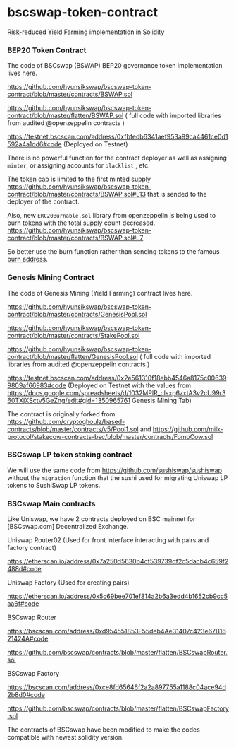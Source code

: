 # bscswap-token-contract
Risk-reduced Yield Farming implementation in Solidity

### BEP20 Token Contract

The code of BSCswap (BSWAP) BEP20 governance token implementation lives here.

https://github.com/hyunsikswap/bscswap-token-contract/blob/master/contracts/BSWAP.sol

https://github.com/hyunsikswap/bscswap-token-contract/blob/master/flatten/BSWAP.sol ( full code with imported libraries from audited @openzeppelin contracts )

https://testnet.bscscan.com/address/0xfbfedb6341aef953a99ca4461ce0d1592a4a1dd6#code (Deployed on Testnet)

There is no powerful function for the contract deployer as well as assigning `minter`, or assigning accounts for `blacklist` , etc.

The token cap is limited to the first minted supply https://github.com/hyunsikswap/bscswap-token-contract/blob/master/contracts/BSWAP.sol#L13 that is sended to the deployer of the contract.

Also, new `ERC20Burnable.sol` library from openzeppelin is being used to burn tokens with the total supply count decreased. https://github.com/hyunsikswap/bscswap-token-contract/blob/master/contracts/BSWAP.sol#L7

So better use the burn function rather than sending tokens to the famous [burn address](https://bscscan.com/address/0x000000000000000000000000000000000000dEaD).

### Genesis Mining Contract

The code of Genesis Mining (Yield Farming) contract lives here.

https://github.com/hyunsikswap/bscswap-token-contract/blob/master/contracts/GenesisPool.sol

https://github.com/hyunsikswap/bscswap-token-contract/blob/master/contracts/StakePool.sol

https://github.com/hyunsikswap/bscswap-token-contract/blob/master/flatten/GenesisPool.sol ( full code with imported libraries from audited @openzeppelin contracts )

https://testnet.bscscan.com/address/0x2e561310f18ebb4546a8175c006399809af66983#code (Deployed on Testnet with the values from https://docs.google.com/spreadsheets/d/1032MPlR_clsxp6zxtA3v2cU99r360TXjXSctv5GeZng/edit#gid=1350965761 Genesis Mining Tab)

The contract is originally forked from https://github.com/cryptoghoulz/based-contracts/blob/master/contracts/v5/Pool1.sol and https://github.com/milk-protocol/stakecow-contracts-bsc/blob/master/contracts/FomoCow.sol

### BSCswap LP token staking contract

We will use the same code from https://github.com/sushiswap/sushiswap without the `migration` function that the sushi used for migrating Uniswap LP tokens to SushiSwap LP tokens.

### BSCswap Main contracts

Like Uniswap, we have 2 contracts deployed on BSC mainnet for [BSCswap.com] Decentralized Exchange.

Uniswap Router02 (Used for front interface interacting with pairs and factory contract)

https://etherscan.io/address/0x7a250d5630b4cf539739df2c5dacb4c659f2488d#code

Uniswap Factory (Used for creating pairs)

https://etherscan.io/address/0x5c69bee701ef814a2b6a3edd4b1652cb9cc5aa6f#code

BSCswap Router

https://bscscan.com/address/0xd954551853F55deb4Ae31407c423e67B1621424A#code

https://github.com/bscswap/contracts/blob/master/flatten/BSCswapRouter.sol

BSCswap Factory

https://bscscan.com/address/0xce8fd65646f2a2a897755a1188c04ace94d2b8d0#code

https://github.com/bscswap/contracts/blob/master/flatten/BSCswapFactory.sol

The contracts of BSCswap have been modified to make the codes compatible with newest solidity version.
